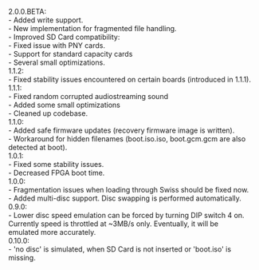 2.0.0.BETA:\
	- Added write support.\
	- New implementation for fragmented file handling.\
	- Improved SD Card compatibility:\
		- Fixed issue with PNY cards.\
		- Support for standard capacity cards\
	- Several small optimizations.\
1.1.2:\
	- Fixed stability issues encountered on certain boards (introduced in 1.1.1).\
1.1.1:\
	- Fixed random corrupted audiostreaming sound\
	- Added some small optimizations\
	- Cleaned up codebase.\
1.1.0:\
	- Added safe firmware updates (recovery firmware image is written).\
	- Workaround for hidden filenames (boot.iso.iso, boot.gcm.gcm are also detected at boot).\
1.0.1:\
    - Fixed some stability issues.\
    - Decreased FPGA boot time.\
1.0.0:\
    - Fragmentation issues when loading through Swiss should be fixed now.\
    - Added multi-disc support. Disc swapping is performed automatically.\
0.9.0:\
    - Lower disc speed emulation can be forced by turning DIP switch 4 on.\
    Currently speed is throttled at ~3MB/s only. Eventually, it will be\
    emulated more accurately.\
0.10.0:\
    - 'no disc' is simulated, when SD Card is not inserted or 'boot.iso' is\
    missing.
